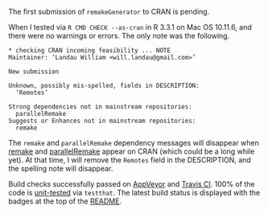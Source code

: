 The first submission of `remakeGenerator` to CRAN is pending. 

When I tested via `R CMD CHECK --as-cran` in R 3.3.1 on Mac OS 10.11.6, and there were no warnings or errors. The only note was the following.

```
* checking CRAN incoming feasibility ... NOTE
Maintainer: ‘Landau William <will.landau@gmail.com>’

New submission

Unknown, possibly mis-spelled, fields in DESCRIPTION:
  ‘Remotes’

Strong dependencies not in mainstream repositories:
  parallelRemake
Suggests or Enhances not in mainstream repositories:
  remake
```

The `remake` and `parallelRemake` dependency messages will disappear when [remake](https://github.com/richfitz/remake) and [parallelRemake](https://github.com/wlandau/parallelRemake) appear on CRAN (which could be a long while yet). At that time, I will remove the `Remotes` field in the DESCRIPTION, and the spelling note will disappear.

Build checks successfully passed on [AppVeyor](https://ci.appveyor.com/project/wlandau/remakeGenerator) and [Travis CI](https://travis-ci.org/wlandau/remakeGenerator). 100% of the code is [unit-tested](https://codecov.io/github/wlandau/remakeGenerator?branch=master) via `testthat`. The latest build status is displayed with the badges at the top of the [README](https://github.com/wlandau/remakeGenerator/blob/master/README.md).

